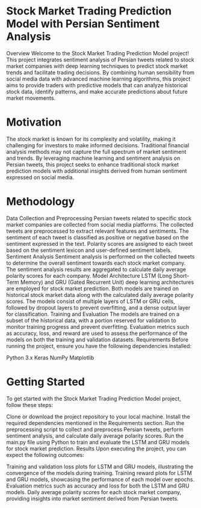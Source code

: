 # Stock Market Trading Prediction Model with Persian Sentiment Analysis
Overview
Welcome to the Stock Market Trading Prediction Model project! This project integrates sentiment analysis of Persian tweets related to stock market companies with deep learning techniques to predict stock market trends and facilitate trading decisions. By combining human sensibility from social media data with advanced machine learning algorithms, this project aims to provide traders with predictive models that can analyze historical stock data, identify patterns, and make accurate predictions about future market movements.

# Motivation
The stock market is known for its complexity and volatility, making it challenging for investors to make informed decisions. Traditional financial analysis methods may not capture the full spectrum of market sentiment and trends. By leveraging machine learning and sentiment analysis on Persian tweets, this project seeks to enhance traditional stock market prediction models with additional insights derived from human sentiment expressed on social media.

# Methodology
Data Collection and Preprocessing
Persian tweets related to specific stock market companies are collected from social media platforms.
The collected tweets are preprocessed to extract relevant features and sentiments.
The sentiment of each tweet is classified as positive or negative based on the sentiment expressed in the text.
Polarity scores are assigned to each tweet based on the sentiment lexicon and user-defined sentiment labels.
Sentiment Analysis
Sentiment analysis is performed on the collected tweets to determine the overall sentiment towards each stock market company.
The sentiment analysis results are aggregated to calculate daily average polarity scores for each company.
Model Architecture
LSTM (Long Short-Term Memory) and GRU (Gated Recurrent Unit) deep learning architectures are employed for stock market prediction.
Both models are trained on historical stock market data along with the calculated daily average polarity scores.
The models consist of multiple layers of LSTM or GRU cells, followed by dropout layers to prevent overfitting, and a dense output layer for classification.
Training and Evaluation
The models are trained on a subset of the historical data, with a portion reserved for validation to monitor training progress and prevent overfitting.
Evaluation metrics such as accuracy, loss, and reward are used to assess the performance of the models on both the training and validation datasets.
Requirements
Before running the project, ensure you have the following dependencies installed:

Python 3.x
Keras
NumPy
Matplotlib

# Getting Started
To get started with the Stock Market Trading Prediction Model project, follow these steps:

Clone or download the project repository to your local machine.
Install the required dependencies mentioned in the Requirements section.
Run the preprocessing script to collect and preprocess Persian tweets, perform sentiment analysis, and calculate daily average polarity scores.
Run the main.py file using Python to train and evaluate the LSTM and GRU models for stock market prediction.
Results
Upon executing the project, you can expect the following outcomes:

Training and validation loss plots for LSTM and GRU models, illustrating the convergence of the models during training.
Training reward plots for LSTM and GRU models, showcasing the performance of each model over epochs.
Evaluation metrics such as accuracy and loss for both the LSTM and GRU models.
Daily average polarity scores for each stock market company, providing insights into market sentiment derived from Persian tweets.
